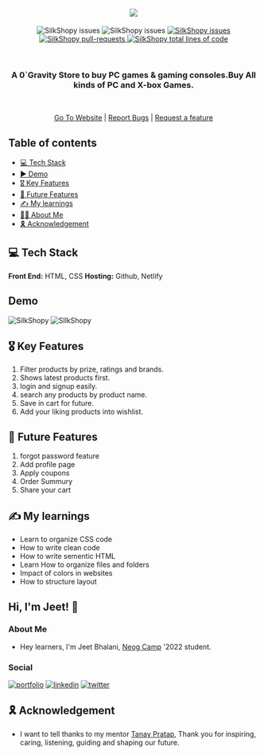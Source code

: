 <h1 align="center">
  <br />
  <a href="zero-gravity-store.netlify.app"><img src="https://github.com/jeetbhalani15/E-Commerce-Store/blob/dev/Images/o_gravity_logo-removebg-preview.png"></a>
  <br />
</h1>

<p align="center">
  <img src="https://img.shields.io/badge/-HTML-orange?style=for-the-badge" alt="SilkShopy issues" alt="SilkShopy issues"/>
  <img src="https://img.shields.io/badge/-CSS-blue?style=for-the-badge" alt="SilkShopy issues" alt="SilkShopy issues"/>
  <a href="https://github.com/Jay-Gadhiya/silkshopy/issues" target="blank">
  <img src="https://img.shields.io/github/issues/Jay-Gadhiya/silkshopy?style=for-the-badge" alt="SilkShopy issues"/>
  </a>
  <a href="https://github.com/Jay-Gadhiya/silkshopy/pulls" target="blank">
  <img src="https://img.shields.io/github/issues-pr/Jay-Gadhiya/silkshopy?color=important&style=for-the-badge" alt="SilkShopy pull-requests"/>
  </a>
  <a href="https://github.com/Jay-Gadhiya/silkshopy/graphs/code-frequency" target="blank">
  <img src="https://img.shields.io/tokei/lines/github/Jay-Gadhiya/silkshopy?label=total%20lines%20of%20code&color=9cf&style=for-the-badge" alt="SilkShopy total lines of code"/>
  </a>
</p>
<br />
<h3 align="center"> A 0`Gravity Store to buy PC games & gaming consoles.Buy All kinds of PC and X-box Games.</h3>

<br /> 

<p align= "center"> 
  <a href="https://zero-gravity-store.netlify.app/" target="blank">Go To Website</a> 
  |
  <a href="https://github.com/jeetbhalani15/E-Commerce-Store/issues" target="blank">Report Bugs</a> 
  |
  <a href="https://github.com/jeetbhalani15/E-Commerce-Store/issues" target="blank">Request a feature</a> 
</p>


## Table of contents
* [💻 Tech Stack](#tech-stack)
* [▶️ Demo](#demo)
* [🎖 Key Features](#key-features)
* [🔮 Future Features](#future-features)
* [✍️ My learnings](#my-learning)
* [🙋‍♂️ About Me](#about-me)
* [🎗️ Acknowledgement](#acknowledgement)

<a name="tech-stack"/>

## 💻 Tech Stack
**Front End:** HTML, CSS
**Hosting:** Github, Netlify

<a name="demo"/>

## Demo
![SilkShopy](https://github.com/jeetbhalani15/E-Commerce-Store/blob/dev/Images/landing%20page%20screenshot.png)
![SIlkShopy](https://github.com/jeetbhalani15/E-Commerce-Store/blob/dev/Images/product%20page%20ss.png)

<a name="key-features"/>

## 🎖 Key Features
1. Filter products by prize, ratings and brands.
2. Shows latest products first.
3. login and signup easily.
4. search any products by product name.
5. Save in cart for future.
6. Add your liking products into wishlist.

<a name="future-features"/>

## 🔮 Future Features
1. forgot password feature
2. Add profile page
3. Apply coupons
4. Order Summury
5. Share your cart

<a name="my-learning"/>

## ✍️ My learnings
* Learn to organize CSS code
* How to write clean code
* How to write sementic HTML
* Learn How to organize files and folders
* Impact of colors in websites
* How to structure layout 

<a name="about-me"/>

## Hi, I'm Jeet! 👋
### About Me
* Hey learners, I'm Jeet Bhalani, [Neog Camp](https://neog.camp/) '2022 student.
### Social 
[![portfolio](https://img.shields.io/badge/my_portfolio-000?style=for-the-badge&logo=ko-fi&logoColor=white)](https://jeetbhalani-portfolio.netlify.app/)
[![linkedin](https://img.shields.io/badge/linkedin-0A66C2?style=for-the-badge&logo=linkedin&logoColor=white)](https://www.linkedin.com/in/jeetbhalani/)
[![twitter](https://img.shields.io/badge/twitter-1DA1F2?style=for-the-badge&logo=twitter&logoColor=white)](https://twitter.com/je_et15)

<a name="acknowledgement"/>

## 🎗️ Acknowledgement
* I want to tell thanks to my mentor [Tanay Pratap](https://twitter.com/tanaypratap), Thank you for inspiring, caring, listening, guiding and shaping our future.
